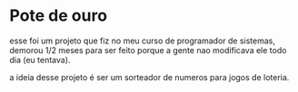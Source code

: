 # Pote de ouro

esse foi um projeto que fiz no meu curso de programador de sistemas, demorou 1/2 meses para ser feito porque a gente nao modificava ele todo dia (eu tentava).

a ideia desse projeto é ser um sorteador de numeros para jogos de loteria.
